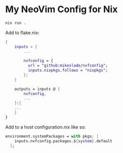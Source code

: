 # My NeoVim Config for Nix

```bash
nix run .
```

Add to flake.nix:

```nix
{
    inputs = {
        ...
        
        nvfconfig = {
          url = "github:mikeslade/nvfconfig";
          inputs.nixpkgs.follows = "nixpkgs";
        };
    }

    outputs = inputs @ {
        nvfconfig,
        ...
    }:{
    ...
    }
}
```

Add to a host configuration.nix like so:

```nix
environment.systemPackages = with pkgs; [
    inputs.nvfconfig.packages.${system}.default
  ];
```

